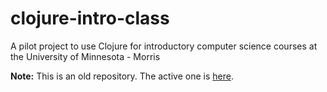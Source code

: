 clojure-intro-class
===================

A pilot project to use Clojure for introductory computer science courses at the University of Minnesota - Morris

**Note:** This is an old repository. The active one is [here](https://github.com/Clojure-Intro-Course/clojure-intro-class).
